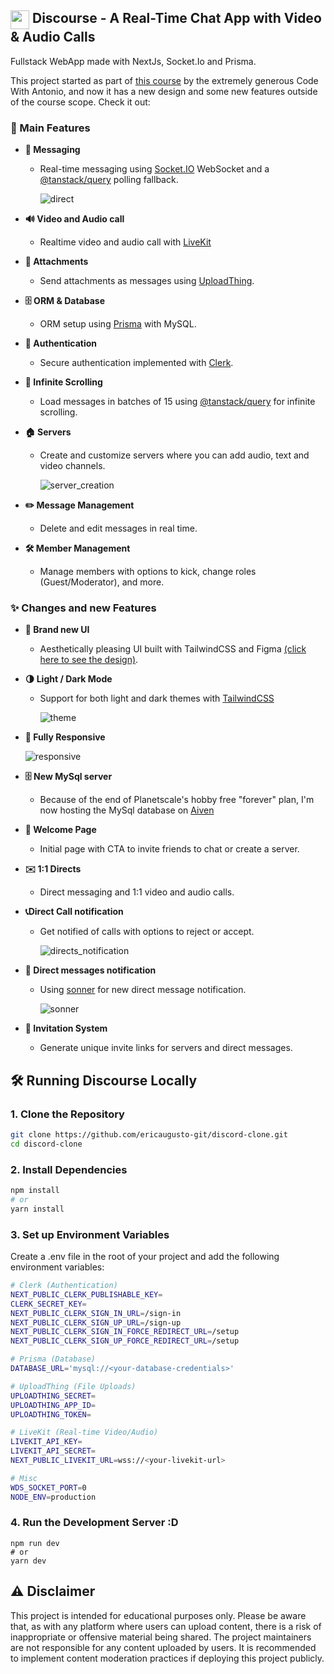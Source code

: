 
## <img src="https://github.com/user-attachments/assets/83940099-079f-4c06-bebc-6a288aceeb4a" width="30px" align="top"> Discourse - A Real-Time Chat App with Video & Audio Calls
<p>
  Fullstack WebApp made with NextJs, Socket.Io and Prisma.
</p>


This project started as part of [this course](https://www.youtube.com/watch?v=ZbX4Ok9YX94) by the extremely generous Code With Antonio, and now it has a new design and some new features outside of the course scope. Check it out:

### 🚀 Main Features

- **💬 Messaging**
  - Real-time messaging using [Socket.IO](https://socket.io) WebSocket and a [@tanstack/query](https://tanstack.com/query/latest) polling fallback.
    
    ![direct](https://github.com/user-attachments/assets/5895d329-0ecf-4498-841d-cbe0821aff2f)
- **🔊 Video and Audio call**
  - Realtime video and audio call with [LiveKit](https://livekit.io)

- **📎 Attachments**
  - Send attachments as messages using [UploadThing](https://uploadthing.com).

- **🗄️ ORM & Database**
  - ORM setup using [Prisma](https://www.prisma.io) with MySQL. 

- **🔐 Authentication**
  - Secure authentication implemented with [Clerk](https://clerk.com).

- **📜 Infinite Scrolling**
  - Load messages in batches of 15 using [@tanstack/query](https://tanstack.com/query/latest) for infinite scrolling.

- **🏠 Servers**
  - Create and customize servers where you can add audio, text and video channels.
  
    ![server_creation](https://github.com/user-attachments/assets/8ac618c0-040d-4bca-8706-3dd6cf69f263)
- **✏️ Message Management**
  - Delete and edit messages in real time.

- **🛠️ Member Management**
  - Manage members with options to kick, change roles (Guest/Moderator), and more.



### ✨ Changes and new Features

- **💅 Brand new UI**
  - Aesthetically pleasing UI built with TailwindCSS and Figma [(click here to see the design)](https://www.figma.com/design/mW7pmuDuwELvesOq759VIC/Discourse?node-id=0-1&t=tAIdE2khFXYmdgcG-1).

- **🌗 Light / Dark Mode**
  - Support for both light and dark themes with [TailwindCSS](https://tailwindcss.com)
    
    ![theme](https://github.com/user-attachments/assets/cac842b0-a9b7-49c2-88de-194fae76e422)

- **📱 Fully Responsive**

    ![responsive](https://github.com/user-attachments/assets/1135d0cf-5b75-4c99-a54f-a81abf13c4e8)

- **🗄️ New MySql server**
  - Because of the end of Planetscale's hobby free "forever" plan, I'm now hosting the MySql database on [Aiven](https://aiven.io) 

- **👋 Welcome Page**
  - Initial page with CTA to invite friends to chat or create a server.

- **✉️ 1:1 Directs**
  - Direct messaging and 1:1 video and audio calls.
  
- **📞Direct Call notification**
  - Get notified of calls with options to reject or accept.
  
    ![directs_notification](https://github.com/user-attachments/assets/e0949910-ec15-4c7e-ac8b-024447204904)
- **🔔 Direct messages notification**
  - Using [sonner](https://ui.shadcn.com/docs/components/sonner) for new direct message notification.
 
    ![sonner](https://github.com/user-attachments/assets/387684c4-214a-4ce3-b4fb-11be8228292f)
- **🔗 Invitation System**
  - Generate unique invite links for servers and direct messages.
 
## 🛠️ Running Discourse Locally

### 1. Clone the Repository
```bash
git clone https://github.com/ericaugusto-git/discord-clone.git
cd discord-clone
```
### 2. Install Dependencies
```bash
npm install
# or
yarn install
```

### 3. Set up Environment Variables
Create a .env file in the root of your project and add the following environment variables:
```bash
# Clerk (Authentication)
NEXT_PUBLIC_CLERK_PUBLISHABLE_KEY=
CLERK_SECRET_KEY=
NEXT_PUBLIC_CLERK_SIGN_IN_URL=/sign-in
NEXT_PUBLIC_CLERK_SIGN_UP_URL=/sign-up
NEXT_PUBLIC_CLERK_SIGN_IN_FORCE_REDIRECT_URL=/setup
NEXT_PUBLIC_CLERK_SIGN_UP_FORCE_REDIRECT_URL=/setup

# Prisma (Database)
DATABASE_URL='mysql://<your-database-credentials>'

# UploadThing (File Uploads)
UPLOADTHING_SECRET=
UPLOADTHING_APP_ID=
UPLOADTHING_TOKEN=

# LiveKit (Real-time Video/Audio)
LIVEKIT_API_KEY=
LIVEKIT_API_SECRET=
NEXT_PUBLIC_LIVEKIT_URL=wss://<your-livekit-url>

# Misc
WDS_SOCKET_PORT=0
NODE_ENV=production
```

### 4. Run the Development Server :D
```
npm run dev
# or
yarn dev
```

## ⚠️ Disclaimer

This project is intended for educational purposes only. Please be aware that, as with any platform where users can upload content, there is a risk of inappropriate or offensive material being shared. The project maintainers are not responsible for any content uploaded by users. It is recommended to implement content moderation practices if deploying this project publicly.

